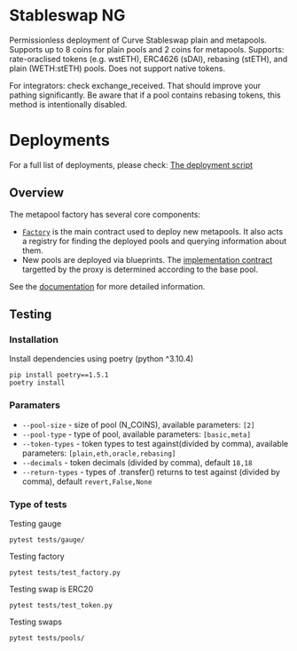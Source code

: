 # Stableswap NG

Permissionless deployment of Curve Stableswap plain and metapools. Supports up to 8 coins for plain pools and 2 coins for metapools. Supports: rate-oraclised tokens (e.g. wstETH), ERC4626 (sDAI), rebasing (stETH), and plain (WETH:stETH) pools. Does not support native tokens.

For integrators: check exchange_received. That should improve your pathing significantly. Be aware that if a pool contains rebasing tokens, this method is intentionally disabled.

# Deployments

For a full list of deployments, please check: [The deployment script](scripts/deploy_infra.py)

## Overview

The metapool factory has several core components:

- [`Factory`](contracts/main/CurveStableSwapFactoryNG.vy) is the main contract used to deploy new metapools. It also acts a registry for finding the deployed pools and querying information about them.
- New pools are deployed via blueprints. The [implementation contract](contracts/main/CurveStableSwapNG.vy) targetted by the proxy is determined according to the base pool.

See the [documentation](https://docs.curve.fi) for more detailed information.

## Testing

### Installation

Install dependencies using poetry (python ^3.10.4)

```shell
pip install poetry==1.5.1
poetry install
```

### Paramaters

- `--pool-size` - size of pool (N_COINS), available parameters: `[2]`
- `--pool-type` - type of pool, available parameters: `[basic,meta]`
- `--token-types` - token types to test against(divided by comma), available parameters: `[plain,eth,oracle,rebasing]`
- `--decimals` - token decimals (divided by comma), default `18,18`
- `--return-types` - types of .transfer() returns to test against (divided by comma), default `revert,False,None`

### Type of tests

Testing gauge

```shell
pytest tests/gauge/
```

Testing factory

```shell
pytest tests/test_factory.py
```

Testing swap is ERC20

```shell
pytest tests/test_token.py
```

Testing swaps

```shell
pytest tests/pools/
```
